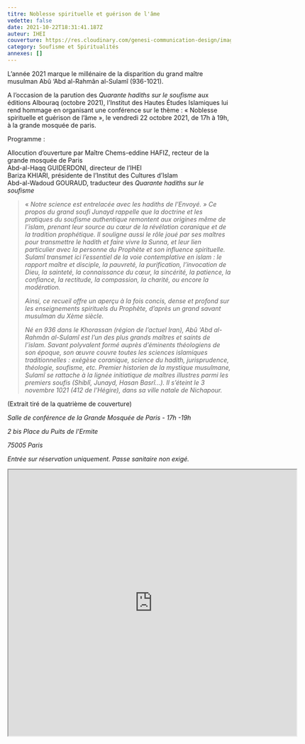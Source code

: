 ```yaml
---
titre: Noblesse spirituelle et guérison de l'âme
vedette: false
date: 2021-10-22T18:31:41.187Z
auteur: IHEI
couverture: https://res.cloudinary.com/genesi-communication-design/image/upload/v1633458785/Sulami_IHEI_Paris_oct._2021_efzc1l.png
category: Soufisme et Spiritualités
annexes: []
---
```

L’année 2021 marque le millénaire de la disparition du grand maître musulman Abû ‘Abd al-Rahmân al-Sulamî (936-1021).

A l’occasion de la parution des *Quarante hadiths sur le soufisme* aux éditions Albouraq (octobre 2021), l’Institut des Hautes Études Islamiques lui rend hommage en organisant une conférence sur le thème&nbsp;: «&nbsp;Noblesse spirituelle et guérison de l’âme&nbsp;», le vendredi 22 octobre 2021, de 17h à 19h, à la grande mosquée de paris.

Programme&nbsp;:

Allocution d’ouverture par Maître Chems-eddine HAFIZ, recteur de la grande mosquée de Paris\
Abd-al-Haqq GUIDERDONI, directeur de l’IHEI\
Bariza KHIARI, présidente de l’Institut des Cultures d’Islam\
Abd-al-Wadoud GOURAUD, traducteur des *Quarante hadiths sur le soufisme*

> «&nbsp;*Notre science est entrelacée avec les hadiths de l’Envoyé.*&nbsp;*» Ce propos du grand soufi Junayd rappelle que la doctrine et les pratiques du soufisme authentique remontent aux origines même de l’islam, prenant leur source au cœur de la révélation coranique et de la tradition prophétique. Il souligne aussi le rôle joué par ses maîtres pour transmettre le hadith et faire vivre la Sunna, et leur lien particulier avec la personne du Prophète et son influence spirituelle. Sulamî transmet ici l’essentiel de la voie contemplative en islam*&nbsp;*: le rapport maître et disciple, la pauvreté, la purification, l’invocation de Dieu, la sainteté, la connaissance du cœur, la sincérité, la patience, la confiance, la rectitude, la compassion, la charité, ou encore la modération.*
>
> *Ainsi, ce recueil offre un aperçu à la fois concis, dense et profond sur les enseignements spirituels du Prophète, d’après un grand savant musulman du Xème siècle.*
>
> *Né en 936 dans le Khorassan (région de l’actuel Iran), Abû ‘Abd al-Rahmân al-Sulamî est l’un des plus grands maîtres et saints de l’islam. Savant polyvalent formé auprès d’éminents théologiens de son époque, son œuvre couvre toutes les sciences islamiques traditionnelles&nbsp;: exégèse coranique, science du hadith, jurisprudence, théologie, soufisme, etc. Premier historien de la mystique musulmane, Sulamî se rattache à la lignée initiatique de maîtres illustres parmi les premiers soufis (Shiblî, Junayd, Hasan Basrî...). Il s’éteint le 3 novembre 1021 (412 de l’Hégire), dans sa ville natale de Nichapour.*

(Extrait tiré de la quatrième de couverture)

*Salle de conférence de la Grande Mosquée de Paris - 17h -19h*

*2 bis Place du Puits de l'Ermite*

*75005 Paris*

*Entrée sur réservation uniquement. Passe sanitaire non exigé.*

<iframe  src="https://widget.weezevent.com/ticket/E767289/?code=57526&locale=fr-FR&width_auto=1&color_primary=00AEEF" width="650" height="600" ></iframe>